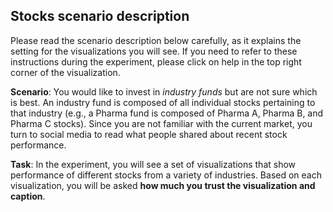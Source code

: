 ## Stocks scenario description 

Please read the scenario description below carefully, as it explains the setting for the visualizations you will see.
If you need to refer to these instructions during the experiment, please click on help in the top right corner of the visualization.

**Scenario**: You would like to invest in *industry funds* but are not sure which is best. 
An industry fund is composed of all individual stocks pertaining to that industry (e.g., a Pharma fund is composed of Pharma A, Pharma B, and Pharma C stocks).
Since you are not familiar with the current market, you turn to social media to read what people shared about recent stock performance.

**Task**: In the experiment, you will see a set of visualizations that show performance of different stocks from a variety of industries. Based on each visualization, you will be asked **how much you trust the visualization and caption**. 